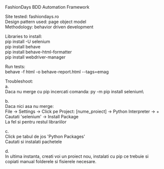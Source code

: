FashionDays BDD Automation Framework

Site tested: fashiondays.ro\
Design pattern used: page object model\
Methodology: behavior driven development


Libraries to install:\
pip install -U selenium\
pip install behave\
pip install behave-html-formatter\
pip install webdriver-manager

Run tests:\
behave -f html -o behave-report.html --tags=emag

Troubleshoot:\
a.\
Daca nu merge cu pip incercati comanda: py -m pip install selenium\

b.\
Daca nici asa nu merge:\
File -> Settings -> Click pe Project: [nume_proiect] -> Python Interpreter -> +\
Cautati 'selenium' -> Install Package\
La fel si pentru restul librariilor 

c.\
Click pe tabul de jos 'Python Packages'\
Cautati si instalati pachetele

d.\
In ultima instanta, creati voi un proiect nou, instalati cu pip ce trebuie si copiati manual folderele si fisierele necesare. 
